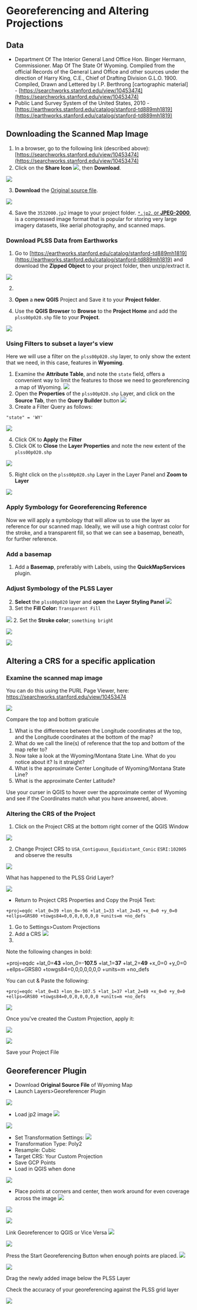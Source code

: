 # Georeferencing and Altering Projections

## Data

* Department Of The Interior General Land Office Hon. Binger Hermann, Commissioner. Map Of The State Of Wyoming. Compiled from the official Records of the General Land Office and other sources under the direction of Harry King, C.E., Chief of Drafting Division G.L.O. 1900. Compiled, Drawn and Lettered by I.P. Berthrong [cartographic material] - [https://searchworks.stanford.edu/view/10453474](https://searchworks.stanford.edu/view/10453474)
* Public Land Survey System of the United States, 2010 - [https://earthworks.stanford.edu/catalog/stanford-td889mh1819](https://earthworks.stanford.edu/catalog/stanford-td889mh1819)

## Downloading the Scanned Map Image

1. In a browser, go to the following link (described above): [https://searchworks.stanford.edu/view/10453474](https://searchworks.stanford.edu/view/10453474)
2. Click on the **Share Icon** ![](images/GeoreferencingImages-25c53dbe.png), then **Download**.

![](images/GeoreferencingImages-a3388300-drop-shadow_reduce.png)

3. **Download** the [Original source file](https://stacks.stanford.edu/file/mm941rt1648/3532000.jp2).

![](images/GeoreferencingImages-770e751a-drop-shadow_reduce.png)

4. Save the `3532000.jp2` image to your project folder. [`*.jp2`, or **JPEG-2000**](https://www.loc.gov/preservation/digital/formats/fdd/fdd000143.shtml), is a compressed image format that is popular for storing very large imagery datasets, like aerial photography, and scanned maps.

### Download PLSS Data from Earthworks

1. Go to [https://earthworks.stanford.edu/catalog/stanford-td889mh1819](https://earthworks.stanford.edu/catalog/stanford-td889mh1819) and download the **Zipped Object** to your project folder, then unzip/extract it.

![](images/20250408_093958_image.png)

2. 

1. **Open** a **new QGIS** Project and Save it to your **Project folder**.
2. Use the **QGIS Browser** to **Browse** to the **Project Home** and add the `plss00p020.shp` file to your **Project**.

![](images/GeoreferencingImages-a7813ae7.png)

### Using Filters to subset a layer's view

Here we will use a filter on the `plss00p020.shp` layer, to only show the extent that we need, in this case, features in **Wyoming**.

1. Examine the **Attribute Table**, and note the `state` field, offers a convenient way to limit the features to those we need to georeferencing a map of Wyoming.
   ![](images/GeoreferencingImages-b52fe42c-drop-shadow_reduce.png)
2. Open the **Properties** of the `plss00p020.shp` Layer, and click on the **Source Tab**, then the **Query Builder** button ![](images/GeoreferencingImages-8564861b.png)
3. Create a Filter Query as follows:

`"state" = 'WY'`

![](images/GeoreferencingImages-3a2041a1-drop-shadow_reduce.png)

4. Click OK to **Apply** the **Filter**
5. Click OK to **Close** the **Layer Properties** and note the new extent of the `plss00p020.shp`

![](images/GeoreferencingImages-17f5ea69.png)

5. Right click on the `plss00p020.shp` Layer in the Layer Panel and **Zoom to Layer**

![](images/GeoreferencingImages-90878c25.png)

### Apply Symbology for Georeferencing Reference

Now we will apply a symbology that will allow us to use the layer as reference for our scanned map. Ideally, we will use a high contrast color for the stroke, and a transparent fill, so that we can see a basemap, beneath, for further reference.

### Add a basemap

1. Add a **Basemap**, preferably with Labels, using the **QuickMapServices** plugin.

### Adjust Symbology of the PLSS Layer

2. **Select** the `plss00p020` layer and **open** the **Layer Styling Panel** ![](images/GeoreferencingImages-c67e333f.png)
3. Set the **Fill Color:** `Transparent Fill`

![](images/GeoreferencingImages-5fb490c5-drop-shadow_reduce.png)
2. Set the **Stroke color**; `something brigh`t

![](images/GeoreferencingImages-f56493cb-drop-shadow_reduce.png)

![](images/GeoreferencingImages-03d82d54.png)

## Altering a CRS for a specific application

### Examine the scanned map image

You can do this using the PURL Page Viewer, here: https://searchworks.stanford.edu/view/10453474

![](images/GeoreferencingImages-e200422a-drop-shadow_reduce.png)

Compare the top and bottom graticule

1. What is the difference between the Longitude coordinates at the top, and the Longitude coordinates at the bottom of the map?
2. What do we call the line(s) of reference that the top and bottom of the map refer to?
3. Now take a look at the Wyoming/Montana State Line. What do you notice about it? Is it straight?
4. What is the approximate Center Longitude of Wyoming/Montana State Line?
5. What is the approximate Center Latitude?

Use your curser in QGIS to hover over the approximate center of Wyoming and see if the Coordinates match what you have answered, above.

### Altering the CRS of the Project

1. Click on the Project CRS at the bottom right corner of the QGIS Window

![](images/GeoreferencingImages-69e0f350.png)

2. Change Project CRS to `USA_Contiguous_Equidistant_Conic` `ESRI:102005` and observe the results

![](images/GeoreferencingImages-710d8abe-drop-shadow_reduce.png)

What has happened to the PLSS Grid Layer?

![](images/GeoreferencingImages-a5dae868-drop-shadow_reduce.png)

* Return to Project CRS Properties and Copy the Proj4 Text:

`+proj=eqdc +lat_0=39 +lon_0=-96 +lat_1=33 +lat_2=45 +x_0=0 +y_0=0 +ellps=GRS80 +towgs84=0,0,0,0,0,0,0 +units=m +no_defs`

1. Go to Settings>Custom Projections
2. Add a CRS ![](images/GeoreferencingImages-af1d2c6d.png)
3.

Note the following changes in bold:

+proj=eqdc +lat_0=**43** +lon_0=-**107.5** +lat_1=**37** +lat_2=**49** +x_0=0 +y_0=0 +ellps=GRS80 +towgs84=0,0,0,0,0,0,0 +units=m +no_defs

You can cut & Paste the following:

`+proj=eqdc +lat_0=43 +lon_0=-107.5 +lat_1=37 +lat_2=49 +x_0=0 +y_0=0 +ellps=GRS80 +towgs84=0,0,0,0,0,0,0 +units=m +no_defs`

![](images/GeoreferencingImages-f22eab0f-drop-shadow_reduce.png)

Once you've created the Custom Projection, apply it:

![](images/GeoreferencingImages-600c37b6-drop-shadow_reduce.png)

![](images/GeoreferencingImages-ef467f86-drop-shadow_reduce.png)

Save your Project File

## Georeferencer Plugin

* Download **Original Source File** of Wyoming Map
* Launch Layers>Georeferencer Plugin

![](images/GeoreferencingImages-cddb9aa8-drop-shadow_reduce.png)

* Load jp2 image ![](images/GeoreferencingImages-bea03193.png)

![](images/GeoreferencingImages-59d5a890-drop-shadow_reduce.png)

* Set Transformation Settings: ![](images/GeoreferencingImages-21191db7.png)
* Transformation Type: Poly2
* Resample: Cubic
* Target CRS: Your Custom Projection
* Save GCP Points
* Load in QGIS when done

![](images/GeoreferencingImages-600d9b86-drop-shadow_reduce.png)

* Place points at corners and center, then work around for even coverage across the image ![](images/GeoreferencingImages-81727f78.png)

![](images/GeoreferencingImages-0fac269d-drop-shadow_reduce.png)

![](images/GeoreferencingImages-54b2173e-drop-shadow_reduce.png)

Link Georeferencer to QGIS or Vice Versa ![](images/GeoreferencingImages-d07410f9.png)

![](images/GeoreferencingImages-0dae9f4b-drop-shadow_reduce.png)

Press the Start Georeferencing Button when enough points are placed. ![](images/GeoreferencingImages-01c707a8.png)

![](images/GeoreferencingImages-500242e1-drop-shadow_reduce.png)

Drag the newly added image below the PLSS Layer

Check the accuracy of your georeferencing against the PLSS grid layer

![](images/GeoreferencingImages-e7488dd4-drop-shadow_reduce.png)
